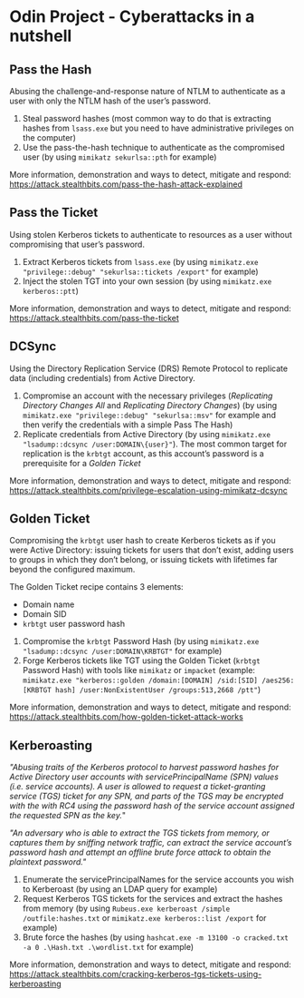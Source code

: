 # Odin Project - Cyberattacks in a nutshell

## Pass the Hash

Abusing the challenge-and-response nature of NTLM to authenticate as a user with only the NTLM hash of the user’s password.

1) Steal password hashes (most common way to do that is extracting hashes from ```lsass.exe``` but you need to have administrative privileges on the computer)
2) Use the pass-the-hash technique to authenticate as the compromised user (by using ```mimikatz sekurlsa::pth``` for example)

More information, demonstration and ways to detect, mitigate and respond: https://attack.stealthbits.com/pass-the-hash-attack-explained


## Pass the Ticket

Using stolen Kerberos tickets to authenticate to resources as a user without compromising that user’s password.

1) Extract Kerberos tickets from ```lsass.exe``` (by using ```mimikatz.exe "privilege::debug" "sekurlsa::tickets /export"``` for example)
2) Inject the stolen TGT into your own session (by using ```mimikatz.exe kerberos::ptt```)

More information, demonstration and ways to detect, mitigate and respond: https://attack.stealthbits.com/pass-the-ticket


## DCSync

Using the Directory Replication Service (DRS) Remote Protocol to replicate data (including credentials) from Active Directory.

1) Compromise an account with the necessary privileges (*Replicating Directory Changes All* and *Replicating Directory Changes*) (by using ```mimikatz.exe "privilege::debug" "sekurlsa::msv"``` for example and then verify the credentials with a simple Pass The Hash)
2) Replicate credentials from Active Directory (by using ```mimikatz.exe "lsadump::dcsync /user:DOMAIN\{user}"```). The most common target for replication is the ```krbtgt``` account, as this account’s password is a prerequisite for a *Golden Ticket*

More information, demonstration and ways to detect, mitigate and respond: https://attack.stealthbits.com/privilege-escalation-using-mimikatz-dcsync


## Golden Ticket

Compromising the ```krbtgt``` user hash to create Kerberos tickets as if you were Active Directory: issuing tickets for users that don’t exist, adding users to groups in which they don’t belong, or issuing tickets with lifetimes far beyond the configured maximum.

The Golden Ticket recipe contains 3 elements:
- Domain name
- Domain SID
- ```krbtgt``` user password hash

1) Compromise the ```krbtgt``` Password Hash (by using ```mimikatz.exe "lsadump::dcsync /user:DOMAIN\KRBTGT"``` for example)
2) Forge Kerberos tickets like TGT using the Golden Ticket (```krbtgt``` Password Hash) with tools like ```mimikatz``` or ```impacket``` (example: ```mimikatz.exe "kerberos::golden /domain:[DOMAIN] /sid:[SID] /aes256:[KRBTGT hash] /user:NonExistentUser /groups:513,2668 /ptt"```)

More information, demonstration and ways to detect, mitigate and respond: https://attack.stealthbits.com/how-golden-ticket-attack-works


## Kerberoasting

*"Abusing traits of the Kerberos protocol to harvest password hashes for Active Directory user accounts with servicePrincipalName (SPN) values (i.e. service accounts). A user is allowed to request a ticket-granting service (TGS) ticket for any SPN, and parts of the TGS may be encrypted with the with RC4 using the password hash of the service account assigned the requested SPN as the key.*"

*"An adversary who is able to extract the TGS tickets from memory, or captures them by sniffing network traffic, can extract the service account’s password hash and attempt an offline brute force attack to obtain the plaintext password."*

1) Enumerate the servicePrincipalNames for the service accounts you wish to Kerberoast (by using an LDAP query for example)
2) Request Kerberos TGS tickets for the services and extract the hashes from memory (by using ```Rubeus.exe kerberoast /simple /outfile:hashes.txt``` or ```mimikatz.exe kerberos::list /export``` for example)
3) Brute force the hashes (by using ```hashcat.exe -m 13100 -o cracked.txt -a 0 .\Hash.txt .\wordlist.txt``` for example)

More information, demonstration and ways to detect, mitigate and respond: https://attack.stealthbits.com/cracking-kerberos-tgs-tickets-using-kerberoasting
